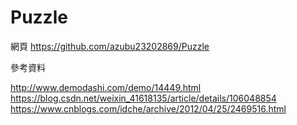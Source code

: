 # Puzzle

網頁
https://github.com/azubu23202869/Puzzle

參考資料

http://www.demodashi.com/demo/14449.html
https://blog.csdn.net/weixin_41618135/article/details/106048854
https://www.cnblogs.com/idche/archive/2012/04/25/2469516.html
